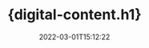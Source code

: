 ---
############################# Static ############################
layout: "auto-gen-signature"
date: 2022-03-01T15:12:22
draft: false
operation: Sign
signaturetype: Digital
fileformat: Xltx
productName: .NET
lang: fr
productCode: net
otherformats: pdf doc docx docm dot dotx odt ott xls xlsx xlsm xlsb ods ots xltx xltm pptx pptm
breadcrumb: Put Digital signature on Xltx for C#

############################# Head ############################
head_title: "{digital-content.meta_title}"
head_description: "{digital-content.meta_description}"

############################# Header ############################
title: "{digital-content.h1}"
description: "{digital-content.h2}"
bg_image: "https://cms.admin.containerize.com/templates/aspose/App_Themes/V3/images/bg/header1.png"
bg_overlay: false
button:
    enable: true

############################# SubMenu ############################
submenu:
    enable: true

    left:
        img_alt: "GroupDocs.Signature for .NET"
        image: "https://cms.admin.containerize.com/templates/groupdocs/images/product-logos/90x90-noborder/groupdocs-signature-net.png"
        product: "GroupDocs.Signature"
        platform: ".NET"



############################# About ############################
about:
    enable: true
    title: "{digital-about.title}"
    content: |
        {digital-about.content}
    

############################# Steps ############################
steps:
    enable: true
    title_left: "{digital-steps.title}"
    content_left: |
        {digital-steps.content.description}
        
        * {digital-steps.content.step_1}
        * {digital-steps.content.step_2}
        * {digital-steps.content.step_3}

    title_right: " {system-requirements.title}"
    content_right: |
        {system-requirements.content.description}

        * {system-requirements.content.step_1}
        * {system-requirements.content.step_2}
        * Frameworks: .NET Framework, .NET Standard, .NET Core, Mono
        * {system-requirements.content.step_3}
         
    code: |
        ```csharp    
                
        // Set up input Xltx file
        string filePath = "input.xltx";
        // Set up output file
        string outputFilePath = "output.xltx";
        // Provide digital certificate
        string certificateFilePath = "certificate.pfx";

        // Instantiate Signature for input file
        using (GroupDocs.Signature.Signature signature = new GroupDocs.Signature.Signature(filePath))
        {
                //Provide sign options
                DigitalSignOptions options = new DigitalSignOptions(certificateFilePath)
                {
                    // set certificate password
                    Password = "1234567890",
                    // set signature position
                    Left = 50,
                    Top = 200,
                };

                // sign Xltx document
                SignResult result = signature.Sign(outputFilePath, options);
        }

        ```

############################# Demos ############################
demos:
    enable: true
    title: "Signature de documents Xltx avec Digital Live Demo"
    content: |
       Signez dès maintenant le fichier Xltx avec différentes signatures en visitant le site Web [GroupDocs.Signature App](https://products.groupdocs.app/signature/family). Une démo en ligne gratuite vous attend.          

############################# More Formats ############################
more_formats:
    enable: true
    title: "Autres signatures Digital prises en charge pour C#"
    content: |
        "Vous pouvez également signer Xltx avec d'autres types de signature. Veuillez consulter la liste ci-dessous."
    format: 
       
       
back_to_top:
    enable: true
---